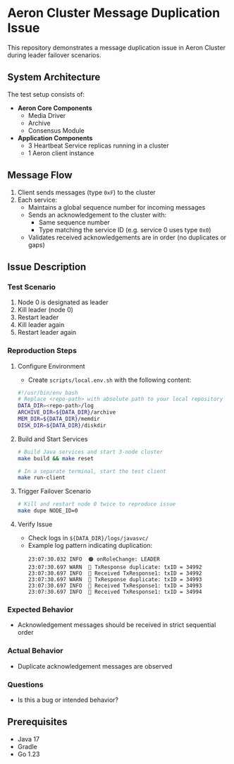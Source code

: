 # Aeron Cluster Message Duplication Issue

This repository demonstrates a message duplication issue in Aeron Cluster during leader failover scenarios.

## System Architecture

The test setup consists of:

- **Aeron Core Components**
  - Media Driver
  - Archive
  - Consensus Module
- **Application Components** 
  - 3 Heartbeat Service replicas running in a cluster
  - 1 Aeron client instance

## Message Flow

1. Client sends messages (type `0xF`) to the cluster
2. Each service:
   - Maintains a global sequence number for incoming messages
   - Sends an acknowledgement to the cluster with:
     - Same sequence number
     - Type matching the service ID (e.g. service 0 uses type `0x0`)
   - Validates received acknowledgements are in order (no duplicates or gaps)

## Issue Description

### Test Scenario
1. Node 0 is designated as leader
2. Kill leader (node 0)
3. Restart leader
4. Kill leader again
5. Restart leader again

### Reproduction Steps

1. Configure Environment
   - Create `scripts/local.env.sh` with the following content:
   ```bash
   #!/usr/bin/env bash
   # Replace <repo-path> with absolute path to your local repository
   DATA_DIR=<repo-path>/log
   ARCHIVE_DIR=${DATA_DIR}/archive 
   MEM_DIR=${DATA_DIR}/memdir
   DISK_DIR=${DATA_DIR}/diskdir
   ```

2. Build and Start Services
   ```bash
   # Build Java services and start 3-node cluster
   make build && make reset
   
   # In a separate terminal, start the test client
   make run-client
   ```

3. Trigger Failover Scenario
   ```bash
   # Kill and restart node 0 twice to reproduce issue
   make dupe NODE_ID=0
   ```

4. Verify Issue
   - Check logs in `${DATA_DIR}/logs/javasvc/`
   - Example log pattern indicating duplication:
        ```
        23:07:30.032 INFO  🟠 onRoleChange: LEADER
        23:07:30.697 WARN  🔴 TxResponse duplicate: txID = 34992
        23:07:30.697 INFO  🔵 Received TxResponse1: txID = 34992
        23:07:30.697 WARN  🔴 TxResponse duplicate: txID = 34993
        23:07:30.697 INFO  🔵 Received TxResponse1: txID = 34993
        23:07:30.697 INFO  🔵 Received TxResponse1: txID = 34994
        ```

### Expected Behavior
- Acknowledgement messages should be received in strict sequential order

### Actual Behavior 
- Duplicate acknowledgement messages are observed

### Questions
- Is this a bug or intended behavior?

## Prerequisites

- Java 17
- Gradle
- Go 1.23

